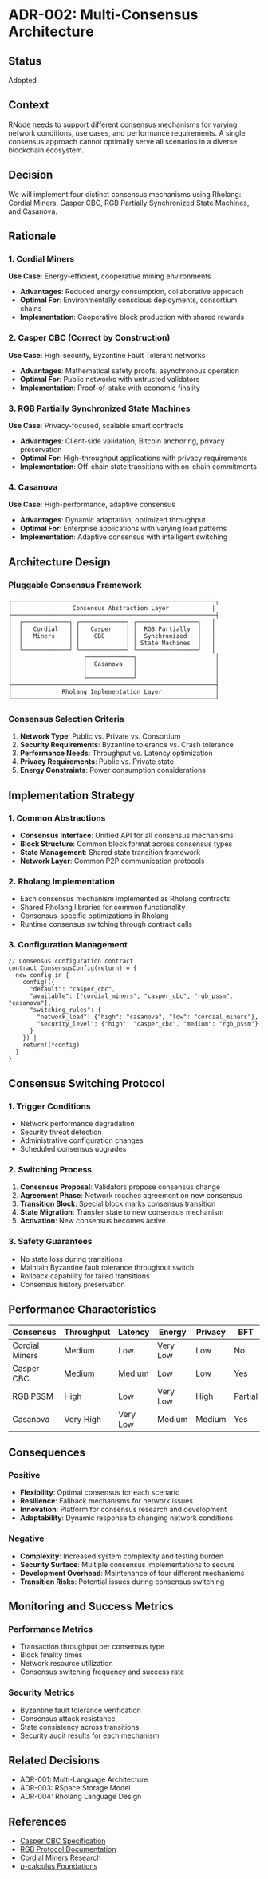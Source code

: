 # ADR-002: Multi-Consensus Architecture

## Status
Adopted

## Context
RNode needs to support different consensus mechanisms for varying network conditions, use cases, and performance requirements. A single consensus approach cannot optimally serve all scenarios in a diverse blockchain ecosystem.

## Decision
We will implement four distinct consensus mechanisms using Rholang: Cordial Miners, Casper CBC, RGB Partially Synchronized State Machines, and Casanova.

## Rationale

### 1. Cordial Miners
**Use Case**: Energy-efficient, cooperative mining environments
- **Advantages**: Reduced energy consumption, collaborative approach
- **Optimal For**: Environmentally conscious deployments, consortium chains
- **Implementation**: Cooperative block production with shared rewards

### 2. Casper CBC (Correct by Construction)
**Use Case**: High-security, Byzantine Fault Tolerant networks
- **Advantages**: Mathematical safety proofs, asynchronous operation
- **Optimal For**: Public networks with untrusted validators
- **Implementation**: Proof-of-stake with economic finality

### 3. RGB Partially Synchronized State Machines
**Use Case**: Privacy-focused, scalable smart contracts
- **Advantages**: Client-side validation, Bitcoin anchoring, privacy preservation
- **Optimal For**: High-throughput applications with privacy requirements
- **Implementation**: Off-chain state transitions with on-chain commitments

### 4. Casanova
**Use Case**: High-performance, adaptive consensus
- **Advantages**: Dynamic adaptation, optimized throughput
- **Optimal For**: Enterprise applications with varying load patterns
- **Implementation**: Adaptive consensus with intelligent switching

## Architecture Design

### Pluggable Consensus Framework
```
┌─────────────────────────────────────────────────────────┐
│                 Consensus Abstraction Layer            │
├─────────────────────────────────────────────────────────┤
│  ┌─────────────┐ ┌─────────────┐ ┌─────────────────┐   │
│  │   Cordial   │ │   Casper    │ │  RGB Partially  │   │
│  │   Miners    │ │    CBC      │ │  Synchronized   │   │
│  │             │ │             │ │ State Machines  │   │
│  └─────────────┘ └─────────────┘ └─────────────────┘   │
│                    ┌─────────────┐                      │
│                    │  Casanova   │                      │
│                    │             │                      │
│                    └─────────────┘                      │
├─────────────────────────────────────────────────────────┤
│              Rholang Implementation Layer               │
└─────────────────────────────────────────────────────────┘
```

### Consensus Selection Criteria
1. **Network Type**: Public vs. Private vs. Consortium
2. **Security Requirements**: Byzantine tolerance vs. Crash tolerance
3. **Performance Needs**: Throughput vs. Latency optimization
4. **Privacy Requirements**: Public vs. Private state
5. **Energy Constraints**: Power consumption considerations

## Implementation Strategy

### 1. Common Abstractions
- **Consensus Interface**: Unified API for all consensus mechanisms
- **Block Structure**: Common block format across consensus types
- **State Management**: Shared state transition framework
- **Network Layer**: Common P2P communication protocols

### 2. Rholang Implementation
- Each consensus mechanism implemented as Rholang contracts
- Shared Rholang libraries for common functionality
- Consensus-specific optimizations in Rholang
- Runtime consensus switching through contract calls

### 3. Configuration Management
```rholang
// Consensus configuration contract
contract ConsensusConfig(return) = {
  new config in {
    config!({
      "default": "casper_cbc",
      "available": ["cordial_miners", "casper_cbc", "rgb_pssm", "casanova"],
      "switching_rules": {
        "network_load": {"high": "casanova", "low": "cordial_miners"},
        "security_level": {"high": "casper_cbc", "medium": "rgb_pssm"}
      }
    }) |
    return!(*config)
  }
}
```

## Consensus Switching Protocol

### 1. Trigger Conditions
- Network performance degradation
- Security threat detection
- Administrative configuration changes
- Scheduled consensus upgrades

### 2. Switching Process
1. **Consensus Proposal**: Validators propose consensus change
2. **Agreement Phase**: Network reaches agreement on new consensus
3. **Transition Block**: Special block marks consensus transition
4. **State Migration**: Transfer state to new consensus mechanism
5. **Activation**: New consensus becomes active

### 3. Safety Guarantees
- No state loss during transitions
- Maintain Byzantine fault tolerance throughout switch
- Rollback capability for failed transitions
- Consensus history preservation

## Performance Characteristics

| Consensus | Throughput | Latency | Energy | Privacy | BFT |
|-----------|------------|---------|---------|---------|-----|
| Cordial Miners | Medium | Low | Very Low | Low | No |
| Casper CBC | Medium | Medium | Low | Low | Yes |
| RGB PSSM | High | Low | Very Low | High | Partial |
| Casanova | Very High | Very Low | Medium | Medium | Yes |

## Consequences

### Positive
- **Flexibility**: Optimal consensus for each scenario
- **Resilience**: Fallback mechanisms for network issues
- **Innovation**: Platform for consensus research and development
- **Adaptability**: Dynamic response to changing network conditions

### Negative
- **Complexity**: Increased system complexity and testing burden
- **Security Surface**: Multiple consensus implementations to secure
- **Development Overhead**: Maintenance of four different mechanisms
- **Transition Risks**: Potential issues during consensus switching

## Monitoring and Success Metrics

### Performance Metrics
- Transaction throughput per consensus type
- Block finality times
- Network resource utilization
- Consensus switching frequency and success rate

### Security Metrics
- Byzantine fault tolerance verification
- Consensus attack resistance
- State consistency across transitions
- Security audit results for each mechanism

## Related Decisions
- ADR-001: Multi-Language Architecture
- ADR-003: RSpace Storage Model
- ADR-004: Rholang Language Design

## References
- [Casper CBC Specification](https://github.com/ethereum/cbc-casper)
- [RGB Protocol Documentation](https://rgb-org.github.io/)
- [Cordial Miners Research](https://cordialminers.org/)
- [ρ-calculus Foundations](https://en.wikipedia.org/wiki/Rho_calculus)